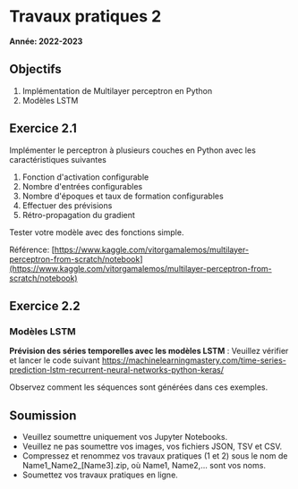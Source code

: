 # Travaux pratiques 2

**Année: 2022-2023**

## Objectifs
1. Implémentation de Multilayer perceptron en Python
2. Modèles LSTM

## Exercice 2.1

Implémenter le perceptron à plusieurs couches en Python avec les caractéristiques suivantes
1. Fonction d'activation configurable
2. Nombre d'entrées configurables 
3. Nombre d'époques et taux de formation configurables
4. Effectuer des prévisions
5. Rétro-propagation du gradient

Tester votre modèle avec des fonctions simple.

Référence: [https://www.kaggle.com/vitorgamalemos/multilayer-perceptron-from-scratch/notebook](https://www.kaggle.com/vitorgamalemos/multilayer-perceptron-from-scratch/notebook)

## Exercice 2.2

### Modèles LSTM

**Prévision des séries temporelles avec les modèles LSTM** : Veuillez vérifier et lancer le code suivant
<https://machinelearningmastery.com/time-series-prediction-lstm-recurrent-neural-networks-python-keras/>

Observez comment les séquences sont générées dans ces exemples.

## Soumission
- Veuillez soumettre uniquement vos Jupyter Notebooks.
- Veuillez ne pas soumettre vos images, vos fichiers JSON, TSV et CSV.
- Compressez et renommez vos travaux pratiques (1 et 2) sous le nom de Name1_Name2_[Name3].zip, où Name1, Name2,... sont vos noms.
- Soumettez vos travaux pratiques en ligne.
